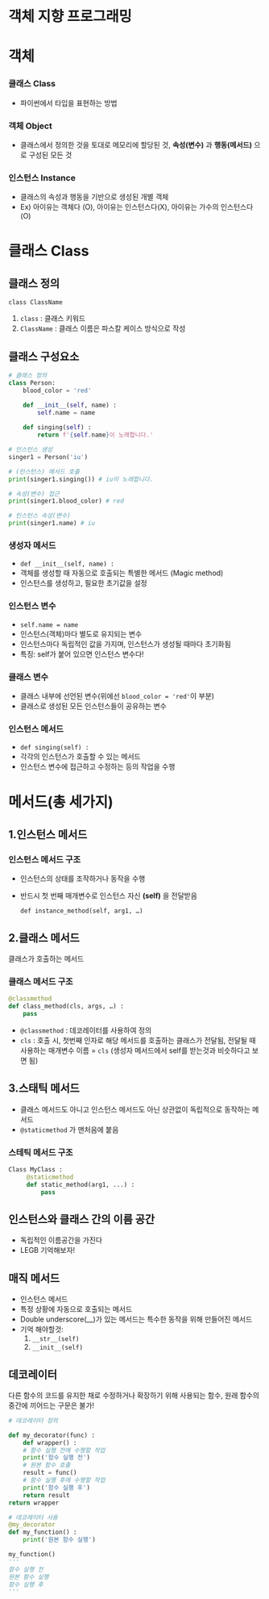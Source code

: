 # 객체 지향 프로그래밍
# 객체

### 클래스 Class
- 파이썬에서 타입을 표현하는 방법

### 객체 Object
- 클래스에서 정의한 것을 토대로 메모리에 할당된 것, **속성(변수)** 과 **행동(메서드)** 으로 구성된 모든 것

### 인스턴스 Instance
- 클래스의 속성과 행동을 기반으로 생성된 개별 객체
- Ex) 아이유는 객체다 (O), 아이유는 인스턴스다(X), 아이유는 가수의 인스턴스다(O)


# 클래스 Class

## 클래스 정의

`class ClassName`

1. `class` : 클래스 키워드
2. `ClassName` : 클래스 이름은 파스칼 케이스 방식으로 작성

## 클래스 구성요소

```python
# 클래스 정의
class Person:
    blood_color = 'red'

    def __init__(self, name) :
        self.name = name
    
    def singing(self) :
        return f'{self.name}이 노래합니다.'

# 인스턴스 생성
singer1 = Person('iu')

# (인스턴스) 메서드 호출
print(singer1.singing()) # iu이 노래합니다.

# 속성(변수) 접근
print(singer1.blood_color) # red

# 인스턴스 속성(변수)
print(singer1.name) # iu
```

### 생성자 메서드 
- `def __init__(self, name) :`
- 객체를 생성할 때 자동으로 호출되는 특별한 메서드 (Magic method)
- 인스턴스를 생성하고, 필요한 초기값을 설정

### 인스턴스 변수 
- `self.name = name`
- 인스턴스(객체)마다 별도로 유지되는 변수
- 인스턴스마다 독립적인 값을 가지며, 인스턴스가 생성될 때마다 초기화됨
- 특징: self가 붙어 있으면 인스턴스 변수다!

### 클래스 변수 

- 클래스 내부에 선언된 변수(위에선 `blood_color = 'red'`이 부분)
- 클래스로 생성된 모든 인스턴스들이 공유하는 변수

### 인스턴스 메서드
- `def singing(self) :`
- 각각의 인스턴스가 호출할 수 있는 메서드
- 인스턴스 변수에 접근하고 수정하는 등의 작업을 수행

# 메서드(총 세가지)

## 1.인스턴스 메서드

### 인스턴스 메서드 구조
- 인스턴스의 상태를 조작하거나 동작을 수행
- 반드시 첫 번째 매개변수로 인스턴스 자신 **(self)** 을 전달받음
    
    `def instance_method(self, arg1, …)` 

## 2.클래스 메서드
클래스가 호출하는 메서드 

### 클래스 메서드 구조

```python
@classmethod
def class_method(cls, args, …) :
	pass
```

- `@classmethod` : 데코레이터를 사용하여 정의
- `cls` : 호출 시, 첫번째 인자로 해당 메서드를 호출하는 클래스가 전달됨, 전달될 때 사용하는 매개변수 이름 = `cls` (생성자 메서드에서 self를 받는것과 비슷하다고 보면 됨)

## 3.스태틱 메서드
- 클래스 메서드도 아니고 인스턴스 메서드도 아닌 상관없이 독립적으로 동작하는 메서드
- `@staticmethod` 가 맨처음에 붙음
### 스테틱 메서드 구조

```python
Class MyClass :
	 @staticmethod
	 def static_method(arg1, ...) :
		 pass
```

## 인스턴스와 클래스 간의 이름 공간

- 독립적인 이름공간을 가진다 
- LEGB 기억해보자!


## 매직 메서드

- 인스턴스 메서드
- 특정 상황에 자동으로 호출되는 메서드
- Double underscore(__)가 있는 메서드는 특수한 동작을 위해 만들어진 메서드
- 기억 해야할것:  
    1. `__str__(self)`
    2. `__init__(self)`

## 데코레이터

다른 함수의 코드를 유지한 채로 수정하거나 확장하기 위해 사용되는 함수, 원래 함수의 중간에 끼어드는 구문은 불가!
```python
# 데코레이터 정의

def my_decorator(func) :
	def wrapper() :
	# 함수 실행 전에 수행할 작업
	print('함수 실행 전')
	# 원본 함수 호출
	result = func()
	# 함수 실행 후에 수행할 작업
	print('함수 실행 후')
	return result
return wrapper
```

```python
# 데코레이터 사용
@my_decorator
def my_function() :
	print('원본 함수 실행')

my_function()
'''
함수 실행 전
원본 함수 실행
함수 실행 후
'''
```